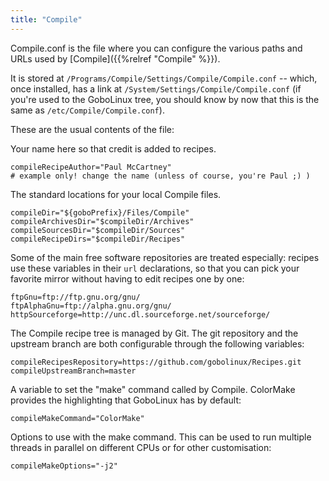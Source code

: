 ```yaml
---
title: "Compile"
---
```


Compile.conf is the file where you can configure the various paths and URLs used
by [Compile]({{%relref "Compile" %}}).

It is stored at `/Programs/Compile/Settings/Compile/Compile.conf` -- which, once
installed, has a link at `/System/Settings/Compile/Compile.conf` (if you're used
to the GoboLinux tree, you should know by now that this is the same as
`/etc/Compile/Compile.conf`).

These are the usual contents of the file:

Your name here so that credit is added to recipes.

```shell
compileRecipeAuthor="Paul McCartney"
# example only! change the name (unless of course, you're Paul ;) )
```

The standard locations for your local Compile files.

```shell
compileDir="${goboPrefix}/Files/Compile"
compileArchivesDir="$compileDir/Archives"
compileSourcesDir="$compileDir/Sources"
compileRecipeDirs="$compileDir/Recipes"
```

Some of the main free software repositories are treated especially: recipes use
these variables in their `url` declarations, so that you can pick your favorite
mirror without having to edit recipes one by one:

```shell
ftpGnu=ftp://ftp.gnu.org/gnu/
ftpAlphaGnu=ftp://alpha.gnu.org/gnu/
httpSourceforge=http://unc.dl.sourceforge.net/sourceforge/
```

The Compile recipe tree is managed by Git. The git repository and the upstream
branch are both configurable through the following variables:

```shell
compileRecipesRepository=https://github.com/gobolinux/Recipes.git
compileUpstreamBranch=master
```

A variable to set the "make" command called by Compile. ColorMake provides the
highlighting that GoboLinux has by default:

```shell
compileMakeCommand="ColorMake"
```

Options to use with the make command. This can be used to run multiple threads
in parallel on different CPUs or for other customisation:

```shell
compileMakeOptions="-j2"
```
